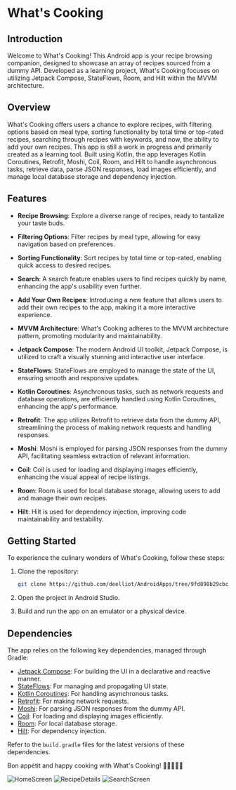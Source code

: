 # What's Cooking

## Introduction
Welcome to What's Cooking! This Android app is your recipe browsing companion, designed to showcase an array of recipes sourced from a dummy API. Developed as a learning project, What's Cooking focuses on utilizing Jetpack Compose, StateFlows, Room, and Hilt within the MVVM architecture.

## Overview

What's Cooking offers users a chance to explore recipes, with filtering options based on meal type, sorting functionality by total time or top-rated recipes, searching through recipes with keywords, and now, the ability to add your own recipes. This app is still a work in progress and primarily created as a learning tool. Built using Kotlin, the app leverages Kotlin Coroutines, Retrofit, Moshi, Coil, Room, and Hilt to handle asynchronous tasks, retrieve data, parse JSON responses, load images efficiently, and manage local database storage and dependency injection.

## Features

- **Recipe Browsing**: Explore a diverse range of recipes, ready to tantalize your taste buds.

- **Filtering Options**: Filter recipes by meal type, allowing for easy navigation based on preferences.

- **Sorting Functionality**: Sort recipes by total time or top-rated, enabling quick access to desired recipes.

- **Search**: A search feature enables users to find recipes quickly by name, enhancing the app's usability even further.

- **Add Your Own Recipes**: Introducing a new feature that allows users to add their own recipes to the app, making it a more interactive experience.

- **MVVM Architecture**: What's Cooking adheres to the MVVM architecture pattern, promoting modularity and maintainability.

- **Jetpack Compose**: The modern Android UI toolkit, Jetpack Compose, is utilized to craft a visually stunning and interactive user interface.

- **StateFlows**: StateFlows are employed to manage the state of the UI, ensuring smooth and responsive updates.

- **Kotlin Coroutines**: Asynchronous tasks, such as network requests and database operations, are efficiently handled using Kotlin Coroutines, enhancing the app's performance.

- **Retrofit**: The app utilizes Retrofit to retrieve data from the dummy API, streamlining the process of making network requests and handling responses.

- **Moshi**: Moshi is employed for parsing JSON responses from the dummy API, facilitating seamless extraction of relevant information.

- **Coil**: Coil is used for loading and displaying images efficiently, enhancing the visual appeal of recipe listings.

- **Room**: Room is used for local database storage, allowing users to add and manage their own recipes.

- **Hilt**: Hilt is used for dependency injection, improving code maintainability and testability.

## Getting Started

To experience the culinary wonders of What's Cooking, follow these steps:

1. Clone the repository:

   ```bash
   git clone https://github.com/deelliot/AndroidApps/tree/9fd898b29cbc66b5e58345d4c64811c57ff8bb1b/WhatsCooking
   ```

2. Open the project in Android Studio.

3. Build and run the app on an emulator or a physical device.

## Dependencies

The app relies on the following key dependencies, managed through Gradle:

- [Jetpack Compose](https://developer.android.com/jetpack/compose): For building the UI in a declarative and reactive manner.
- [StateFlows](https://developer.android.com/kotlin/flow/stateflow-and-sharedflow): For managing and propagating UI state.
- [Kotlin Coroutines](https://github.com/Kotlin/kotlinx.coroutines): For handling asynchronous tasks.
- [Retrofit](https://github.com/square/retrofit): For making network requests.
- [Moshi](https://github.com/square/moshi): For parsing JSON responses from the dummy API.
- [Coil](https://github.com/coil-kt/coil): For loading and displaying images efficiently.
- [Room](https://developer.android.com/topic/libraries/architecture/room): For local database storage.
- [Hilt](https://developer.android.com/training/dependency-injection/hilt-android): For dependency injection.

Refer to the `build.gradle` files for the latest versions of these dependencies.

Bon appétit and happy cooking with What's Cooking! 🍳👩‍🍳👨‍🍳

![HomeScreen](https://github.com/deelliot/AndroidApps/assets/93197340/3d406b97-7911-46b4-b419-047cfef7f9ea)
![RecipeDetails](https://github.com/deelliot/AndroidApps/assets/93197340/95e494bf-20ea-4706-81fc-2fdab44b1bd0)
![SearchScreen](https://github.com/deelliot/AndroidApps/assets/93197340/fdf9f13e-19be-41e3-acd4-895e8cc44b42)
